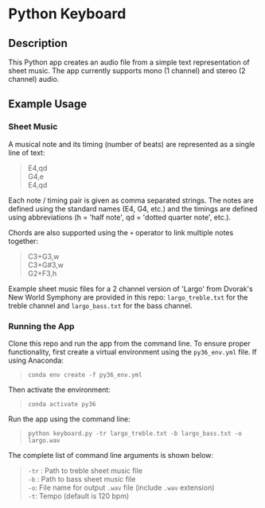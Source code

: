 # Python Keyboard
## Description
This Python app creates an audio file from a simple text representation of sheet music. The app currently supports mono (1 channel) and stereo (2 channel) audio.  
## Example Usage  
### Sheet Music  
A musical note and its timing (number of beats) are represented as a single line of text:  
> E4,qd  
> G4,e   
> E4,qd  

Each note / timing pair is given as comma separated strings. The notes are defined using the standard names (E4, G4, etc.) and the timings are defined using abbreviations (h = 'half note', qd = 'dotted quarter note', etc.).  

Chords are also supported using the `+` operator to link multiple notes together:  
> C3+G3,w  
> C3+G#3,w  
> G2+F3,h  

Example sheet music files for a 2 channel version of 'Largo' from Dvorak's New World Symphony are provided in this repo: `largo_treble.txt` for the treble channel and `largo_bass.txt` for the bass channel.  

### Running the App
Clone this repo and run the app from the command line. To ensure proper functionality, first create a virtual environment using the `py36_env.yml` file. If using Anaconda:    
> ```conda env create -f py36_env.yml```  

Then activate the environment:  
> ```conda activate py36```  

Run the app using the command line:  
> ```python keyboard.py -tr largo_treble.txt -b largo_bass.txt -o largo.wav```  

The complete list of command line arguments is shown below:
> `-tr` : Path to treble sheet music file  
> `-b` : Path to bass sheet music file  
> `-o`: File name for output `.wav` file (include `.wav` extension)  
> `-t`: Tempo (default is 120 bpm)
